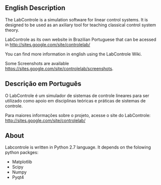## English Description
The LabControle is a simulation software for linear control systems. It is designed to be used as an axiliary tool for teaching classical control system theory.

LabControle as its own website in Brazilian Portuguese that can be acessed in http://sites.google.com/site/controlelab/

You can find more information in english using the LabControle Wiki.

Some Screenshots are available https://sites.google.com/site/controlelab/screenshots.

## Descrição em Português
O LabControle é um simulador de sistemas de controle lineares para ser utilizado como apoio em disciplinas teóricas e práticas de sistemas de controle.

Para maiores informações sobre o projeto, acesse o site do LabControle: http://sites.google.com/site/controlelab/

## About

Labcontrole is written in Python 2.7 language. It depends on the folowing python packges:
* Matplotlib
* Scipy
* Numpy
* Pyqt4

